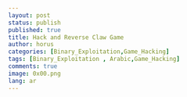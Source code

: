 ```yaml
---
layout: post
status: publish
published: true
title: Hack and Reverse Claw Game
author: horus
categories: [Binary_Exploitation,Game_Hacking]
tags: [Binary_Exploitation , Arabic,Game_Hacking]
comments: true
image: 0x00.png
lang: ar
---
```

